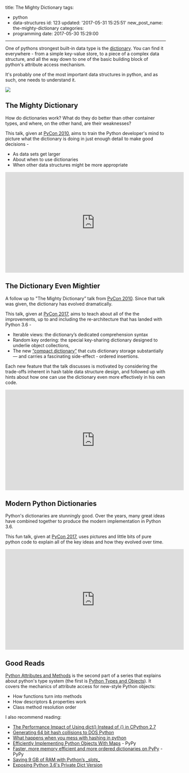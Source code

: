 title: The Mighty Dictionary
tags:
  - python
  - data-structures
id: 123
updated: '2017-05-31 15:25:51'
new_post_name: the-mighty-dictionary
categories:
  - programming
date: 2017-05-30 15:29:00
---
One of pythons strongest built-in data type is the [dictionary](https://docs.python.org/3/library/stdtypes.html#dict). You can find it everywhere - from a simple key-value store, to a piece of a complex data structure, and all the way down to one of the basic building block of python's attribute access mechanism.

It's probably one of the most important data structures in python, and as such, one needs to understand it.

![](/images/2017/05/hashtable.jpg)

<!-- more -->

## The Mighty Dictionary

How do dictionaries work? What do they do better than other container types, and where, on the other hand, are their weaknesses?

This talk, given at [PyCon 2010](http://pyvideo.org/events/pycon-us-2010.html),  aims to train the Python developer's mind to picture what the dictionary is doing in just enough detail to make good decisions -
- As data sets get larger
- About when to use dictionaries
- When other data structures might be more appropriate


<iframe width="560" height="315" src="https://www.youtube-nocookie.com/embed/C4Kc8xzcA68" frameborder="0" allowfullscreen></iframe>


## The Dictionary Even Mightier

A follow up to "The Mighty Dictionary” talk from [PyCon 2010](http://pyvideo.org/events/pycon-us-2010.html). Since that talk was given, the dictionary has evolved dramatically.

This talk, given at [PyCon 2017](https://speakerdeck.com/pycon2017), aims to teach about all of the the improvements, up to and including the re-architecture that has landed with Python 3.6 -
- Iterable views: the dictionary’s dedicated comprehension syntax
- Random key ordering: the special key-sharing dictionary designed to underlie object collections, 
- The new [“compact dictionary”](https://docs.python.org/3/whatsnew/3.6.html#new-dict-implementation) that cuts dictionary storage substantially — and carries a fascinating side-effect - ordered insertions.

Each new feature that the talk discusses is motivated by considering the trade-offs inherent in hash table data structure design, and followed up with hints about how one can use the dictionary even more effectively in his own code.

<iframe width="560" height="315" src="https://www.youtube-nocookie.com/embed/66P5FMkWoVU" frameborder="0" allowfullscreen></iframe>

## Modern Python Dictionaries

Python's dictionaries are stunningly good. Over the years, many great ideas have combined together to produce the modern implementation in Python 3.6.

This fun talk, given at [PyCon 2017](https://speakerdeck.com/pycon2017), uses pictures and little bits of pure python code to explain all of the key ideas and how they evolved over time.

<iframe width="560" height="315" src="https://www.youtube-nocookie.com/embed/npw4s1QTmPg" frameborder="0" allowfullscreen></iframe>

## Good Reads

[Python Attributes and Methods](http://www.cafepy.com/article/python_attributes_and_methods/) is the second part of a series that explains about python's type system (the first is [Python Types and Objects](http://www.cafepy.com/article/python_types_and_objects/)). It covers the mechanics of attribute access for new-style Python objects:

* How functions turn into methods
* How descriptors & properties work
* Class method resolution order

I also recommend reading:

* [The Performance Impact of Using dict() Instead of {} in CPython 2.7](https://doughellmann.com/blog/2012/11/12/the-performance-impact-of-using-dict-instead-of-in-cpython-2-7-2/)
* [Generating 64 bit hash collisions to DOS Python](https://medium.com/@robertgrosse/generating-64-bit-hash-collisions-to-dos-python-5b21404a5306)
* [What happens when you mess with hashing in python](http://www.asmeurer.com/blog/posts/what-happens-when-you-mess-with-hashing-in-python/)
* [Efficiently Implementing Python Objects With Maps](https://morepypy.blogspot.co.il/2010/11/efficiently-implementing-python-objects.html) - PyPy
* [Faster, more memory efficient and more ordered dictionaries on PyPy](https://morepypy.blogspot.co.il/2015/01/faster-more-memory-efficient-and-more.html) - PyPy
* [Saving 9 GB of RAM with Python’s \__slots__](http://tech.oyster.com/save-ram-with-python-slots/)
* [Exposing Python 3.6's Private Dict Version](https://jakevdp.github.io/blog/2017/05/26/exposing-private-dict-version/)